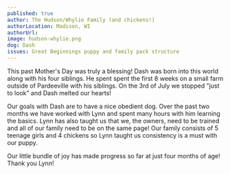 ```yaml
---
published: true
author: The Hudson/Whylie Family (and chickens!)
authorLocation: Madison, WI
authorUrl:
image: hudson-whylie.png
dog: Dash
issues: Great Beginnings puppy and family pack structure
---
```


This past Mother's Day was truly a blessing! Dash was born into this world along with his four siblings. He spent spent the first 8 weeks on a small farm outside of Pardeeville with his siblings. On the 3rd of July we stopped "just to look" and Dash melted our hearts!

Our goals with Dash are to have a nice obedient dog. Over the past two months we have worked with Lynn and spent many hours with him learning the basics. Lynn has also taught us that we, the owners, need to be trained and all of our family need to be on the same page! Our family consists of 5 teenage girls and 4 chickens so Lynn taught us consistency is a must with our puppy.

Our little bundle of joy has made progress so far at just four months of age! Thank you Lynn!
